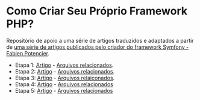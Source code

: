 # Como Criar Seu Próprio Framework PHP?

Repositório de apoio a uma série de artigos traduzidos e adaptados a partir de [uma série de artigos publicados pelo criador do framework Symfony - Fabien Potencier](http://symfony.com/doc/current/create_framework/index.html).


- Etapa 1: [Artigo](https://medium.com/operacionalti/criando-seu-próprio-framework-php-3ba4ced2553e) - [Arquivos relacionados](https://github.com/rodrigoSyscop/meu-framework/tree/a9df2658bfa821f0ed14c6740a8ab4419906f598).
- Etapa 2: [Artigo](https://medium.com/operacionalti/criando-seu-pr%C3%B3prio-framework-php-1000a9d30884) - [Arquivos relacionados](https://github.com/rodrigoSyscop/meu-framework/tree/4ff2a02e3a53973c45c982de07bfe2dfcc6ef7f7).
- Etapa 3: [Artigo](https://medium.com/operacionalti/criando-seu-próprio-framework-php-f8d8c53d6620) - [Arquivos relaiconados](https://github.com/rodrigoSyscop/meu-framework/tree/2e4b8e3e7565a40c61fb39790ff52725a1cc31ea).
- Etapa 4: [Artigo](https://medium.com/operacionalti/criando-seu-pr%C3%B3prio-framework-php-caad0f9dde10) - [Arquivos relacionados](https://github.com/rodrigoSyscop/meu-framework/tree/edbaa25a9716a7ad2f42f0f754f221f756f54321)
- Etapa 5: [Artigo](https://medium.com/operacionalti/criando-seu-próprio-framework-php-33a0db7bb2d6) - [Arquivos relacionados](https://github.com/rodrigoSyscop/meu-framework/tree/2f735db3b4b5b708947b8387078f77469f88d2f6)

